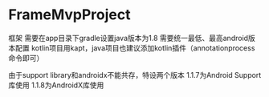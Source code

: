 # FrameMvpProject
框架
需要在app目录下gradle设置java版本为1.8
需要统一最低、最高android版本配置
kotlin项目用kapt，java项目也建议添加kotlin插件（annotationprocess命令即可）

由于support library和androidx不能共存，特设两个版本
1.1.7为Android Support库使用
1.1.8为AndroidX库使用
